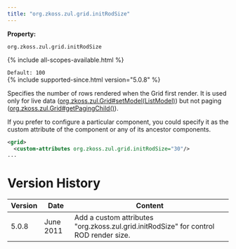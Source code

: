 ```yaml
---
title: "org.zkoss.zul.grid.initRodSize"
---
```


**Property:**

`org.zkoss.zul.grid.initRodSize`

{% include all-scopes-available.html %}

`Default: 100`  
{% include supported-since.html version="5.0.8" %}

Specifies the number of rows rendered when the Grid first render. It is
used only for live data
([org.zkoss.zul.Grid#setModel(ListModel)](https://www.zkoss.org/javadoc/latest/zk/org/zkoss/zul/Grid.html#setModel(ListModel))) but
not paging
([org.zkoss.zul.Grid#getPagingChild()](https://www.zkoss.org/javadoc/latest/zk/org/zkoss/zul/Grid.html#getPagingChild())).

If you prefer to configure a particular component, you could specify it
as the custom attribute of the component or any of its ancestor
components.

```xml
<grid>
  <custom-attributes org.zkoss.zul.grid.initRodSize="30"/>
...
```

# Version History

| Version | Date      | Content                                                                               |
|---------|-----------|---------------------------------------------------------------------------------------|
| 5.0.8   | June 2011 | Add a custom attributes "org.zkoss.zul.grid.initRodSize" for control ROD render size. |
